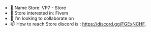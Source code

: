 - 👋 Name Store: VP7 - Store
- 👀 Store interested in: Fivem
- 💞️ I’m looking to collaborate on
- 📫 How to reach Store discord is : https://discord.gg/FGExNCHF.
